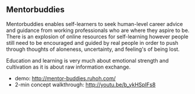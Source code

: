 ## Mentorbuddies

Mentorbuddies enables self-learners to seek human-level career advice and guidance from working professionals who are where they aspire to be.
There is an explosion of online resources for self-learning however people still need to be encouraged and guided by real people in order to push through thoughts of aloneness, uncertainty, and feeling's of being lost.

Education and learning is very much about emotional strength and cultivation as it is about raw information exchange.

- demo: http://mentor-buddies.ruhoh.com/
- 2-min concept walkthrough: http://youtu.be/b_ykHSpIFs8